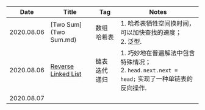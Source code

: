 | Date       | Title                                                        | Tag            | Notes                                                        |
| ---------- | ------------------------------------------------------------ | -------------- | ------------------------------------------------------------ |
| 2020.08.06 | [Two Sum](Two Sum.md)                                        | 数组 哈希表    | 1. 哈希表牺牲空间换时间，可以加快查找的速度；<br>2. 泛型.    |
| 2020.08.06 | [Reverse Linked List](https://leetcode-cn.com/problems/reverse-linked-list/) | 链表 迭代 递归 | 1. 巧妙地在普遍解法中包含特殊情况；<br>2. `head.next.next = head;` 实现了一种单链表的反向操作. |
| 2020.08.07 |                                                              |                |                                                              |

